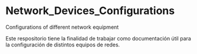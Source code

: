 # Network_Devices_Configurations
Configurations of different network equipment

Este respositorio tiene la finalidad de trabajar como documentación útil para la
configuración de distintos equipos de redes.

